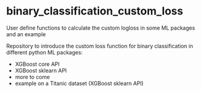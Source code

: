 # binary_classification_custom_loss
User define functions to calculate the custom logloss in some ML packages and an example

Repository to introduce the custom loss function for binary classification in different python ML packages:
- XGBoost core API
- XGBoost sklearn API
- more to come
- example on a Titanic dataset (XGBoost sklearn API)
